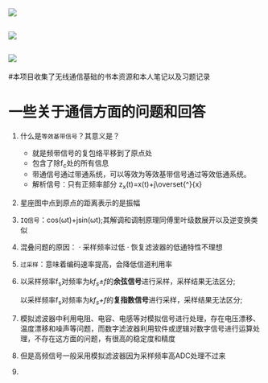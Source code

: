 ## [![](https://img.shields.io/badge/-%E5%AF%B9%E8%B7%AF%E5%BE%84%E6%8D%9F%E8%80%97%E6%A8%A1%E5%9E%8B%E7%9A%84%E4%BB%BF%E7%9C%9F-lightgrey)](https://github.com/wang-ting000/wireless-communication/blob/main/pathloss.m)

## [![](https://img.shields.io/badge/-%E7%9B%B4%E6%8E%A5%E6%89%A9%E9%A2%91%E9%80%9A%E4%BF%A1%E7%B3%BB%E7%BB%9F%E7%9A%84%E4%BB%BF%E7%9C%9F-lightgrey)](https://github.com/wang-ting000/wireless-communication/blob/main/%E7%9B%B4%E6%8E%A5%E6%89%A9%E9%A2%91.py)

## [![](https://img.shields.io/badge/-%E5%B9%B3%E5%9D%A6%E8%A1%B0%E8%90%BDJake%E6%A8%A1%E5%9E%8B%E4%BB%BF%E7%9C%9F-lightgrey)](avg_flat.m)

#本项目收集了无线通信基础的书本资源和本人笔记以及习题记录

# 一些关于通信方面的问题和回答

1. 什么是`等效基带信号`？其意义是？

    -  就是频带信号的复包络平移到了原点处
    -  包含了除f<sub>c</sub>处的所有信息
    - 带通信号通过带通系统，可以等效为等效基带信号通过等效低通系统。
    -  解析信号：只有正频率部分
            z<sub>x</sub>(t)=x(t)+j\overset{^}{x}
2. 星座图中点到原点的距离表示的是振幅
3. `IQ信号`：cos(ωt)+jsin(ωt);其解调和调制原理同傅里叶级数展开以及逆变换类似
4. 混叠问题的原因：
    · 采样频率过低
    · 恢复滤波器的低通特性不理想
5. `过采样`：意味着编码速率提高，会降低信道利用率
6. 以采样频率f<sub>s</sub>对频率为*kf<sub>s</sub>±f*的**余弦信号**进行采样，采样结果无法区分;

   以采样频率f<sub>s</sub>对频率为*kf<sub>s</sub>+f*的**复指数信号**进行采样，采样结果无法区分;
   
7. 模拟滤波器中利用电阻、电容、电感等对模拟信号进行处理，存在电压漂移、温度漂移和噪声等问题，而数字滤波器利用软件或逻辑对数字信号进行运算处理，不存在这方面的问题，有很高的稳定度和精度
8. 但是高频信号一般采用模拟滤波器因为采样频率高ADC处理不过来
9. 
